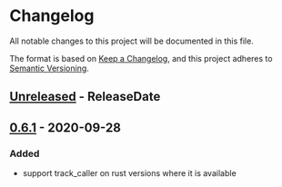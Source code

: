 # Changelog
All notable changes to this project will be documented in this file.

The format is based on [Keep a Changelog](https://keepachangelog.com/en/1.0.0/),
and this project adheres to [Semantic Versioning](https://semver.org/spec/v2.0.0.html).

<!-- next-header -->

## [Unreleased] - ReleaseDate

## [0.6.1] - 2020-09-28
### Added
- support track_caller on rust versions where it is available

<!-- next-url -->
[Unreleased]: https://github.com/yaahc/eyre/compare/v0.6.1...HEAD
[0.6.1]: https://github.com/yaahc/eyre/releases/tag/v0.6.1
